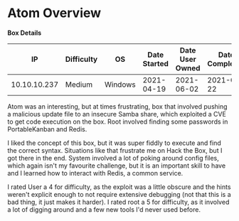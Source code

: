 # Atom Overview

**Box Details**

|IP|Difficulty|OS|Date Started|Date User Owned|Date Completed|
|---|---|---|---|---|---|
|10.10.10.237|Medium|Windows|2021-04-19|2021-06-02|2021-06-22|

Atom was an interesting, but at times frustrating, box that involved pushing a malicious update file to an insecure Samba share, which exploited a CVE to get code execution on the box. Root involved finding some passwords in PortableKanban and Redis.

I liked the concept of this box, but it was super fiddly to execute and find the correct syntax. Situations like that frustrate me on Hack the Box, but I got there in the end. System involved a lot of poking around config files, which again isn't my favourite challenge, but it is an important skill to have and I learned how to interact with Redis, a common service.

I rated User a 4 for difficulty, as the exploit was a little obscure and the hints weren't explicit enough to not require extensive debugging (not that this is a bad thing, it just makes it harder). I rated root a 5 for difficulty, as it involved a lot of digging around and a few new tools I'd never used before.